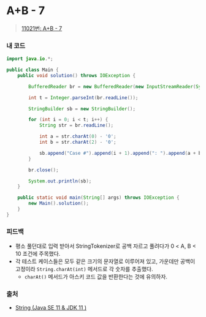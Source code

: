 # A+B - 7

> [11021번: A+B - 7](https://www.acmicpc.net/problem/11021)

### 내 코드

```java
import java.io.*;

public class Main {
    public void solution() throws IOException {

        BufferedReader br = new BufferedReader(new InputStreamReader(System.in));

        int t = Integer.parseInt(br.readLine());

        StringBuilder sb = new StringBuilder();

        for (int i = 0; i < t; i++) {
            String str = br.readLine();

            int a = str.charAt(0) - '0';
            int b = str.charAt(2) - '0';

            sb.append("Case #").append(i + 1).append(": ").append(a + b).append("\n");
        }

        br.close();

        System.out.println(sb);
    }

    public static void main(String[] args) throws IOException {
        new Main().solution();
    }
}
```

### 피드백

* 평소 풀던대로 입력 받아서 StringTokenizer로 공백 자르고 풀려다가 0 < A, B < 10 조건에 주목했다.
* 각 테스트 케이스들은 모두 같은 크기의 문자열로 이루어져 있고, 가운데만 공백이 고정이라 `String.charAt(int)` 메서드로 각 숫자를 추출했다.
    * `charAt()` 메서드가 아스키 코드 값을 반환한다는 것에 유의하자.

### 출처

* [String (Java SE 11 & JDK 11 )](https://docs.oracle.com/en/java/javase/11/docs/api/java.base/java/lang/String.html#charAt(int):~:text=1.6-,charAt,-public%C2%A0char%C2%A0charAt)